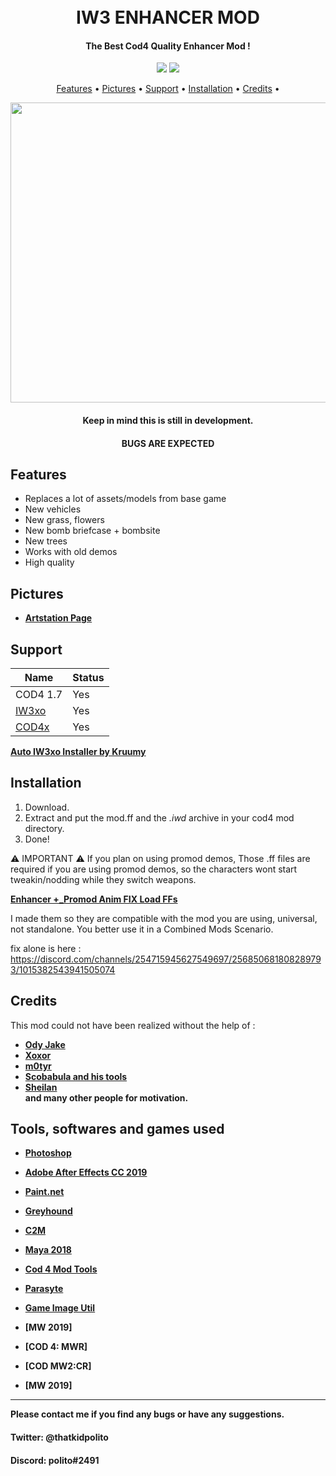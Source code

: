 <h1 align="center">
  <br>
  IW3 ENHANCER MOD
  <br>
</h1>

<h4 align="center">The Best Cod4 Quality Enhancer Mod </a>!</h4>
<div align="center">
  <a href="https://github.com/Polito1/IW3-ENHANCER-MOD/releases""><img src="https://img.shields.io/github/downloads/Polito1/IW3-ENHANCER-MOD/total"></a>
  <a href="https://paypal.me/politoggs"><img src="https://img.shields.io/badge/Donate-Paypal-orange?style=flat-square"></a>
</div>
<p align="center">
  <a href="#features">Features</a> •
  <a href="#pictures">Pictures</a> •
  <a href="#support">Support</a> •
  <a href="#installation">Installation</a> •
  <a href="#credits">Credits</a> •
</p>
<div align="center">
  <a href="https://github.com/Polito1/IW3-ENHANCER-MOD)">
    <img src="strike.png" alt="Preview" width="1280" height="480">
  </a>
</div>
<h4 align="center">Keep in mind this is still in development.</a></h4>
<h4 align="center">BUGS ARE EXPECTED</a></h4>

## Features

* Replaces a lot of assets/models from base game
* New vehicles
* New grass, flowers
* New bomb briefcase + bombsite 
* New trees
* Works with old demos
* High quality

 ## Pictures 
 
  - **[Artstation Page](https://www.artstation.com/artwork/blawbg)**                                 
                  
## Support

| Name | Status |
| --- | --- |
| COD4 1.7 | Yes |
| [IW3xo](https://github.com/xoxor4d/iw3xo-dev) | Yes |
| [COD4x](https://cod4x.ovh/t/releases/24) | Yes |

**[Auto IW3xo Installer by Kruumy](https://github.com/kruumy/iw3xo-one-click-installer)**

## Installation

1. Download.
2. Extract and put the mod.ff and the *.iwd* archive in your cod4 mod directory.
3. Done!

⚠️ IMPORTANT ⚠️
If you plan on using promod demos, Those .ff files are required if you 
are using promod demos, so the characters wont start tweakin/nodding while they switch weapons.

**[Enhancer +_Promod Anim FIX Load FFs](https://github.com/Politohh/IW3-ENHANCER-MOD/releases/download/Releases/ENHANCER_+_AnimFix.zip)**

I made them so they are compatible with the mod you are using, universal, not standalone.
You better use it in a Combined Mods Scenario.

fix alone is here : 
https://discord.com/channels/254715945627549697/256850681808289793/1015382543941505074



## Credits

This mod could not have been realized without the help of :
                  
- **[Ody Jake](https://youtube.com/@rawkhardt)**
- **[Xoxor](https://github.com/xoxor4d)**
- **[m0tyr](https://www.youtube.com/@m0tyr896)**                  
- **[Scobabula and his tools](https://github.com/Scobalula)**
- **[Sheilan](https://github.com/sheilan102)**                  
  **and many other people for motivation.**                  
                  
## Tools, softwares and games used
- **[Photoshop](https://www.adobe.com/fr/products/photoshop.html)**
- **[Adobe After Effects CC 2019](https://www.adobe.com/fr/products/aftereffects.html)**
- **[Paint.net](https://www.getpaint.net/)**                  
- **[Greyhound](https://github.com/Scobalula/Greyhound)**
- **[C2M](https://github.com/sheilan102/C2M)** 
- **[Maya 2018](https://www.autodesk.com/campaigns/maya)**                   
- **[Cod 4 Mod Tools](https://github.com/promod/CoD4-Mod-Tools)**                   
- **[Parasyte](https://mega.nz/folder/t3IjwTya#ejz51YKryd7CujUrl8C92Q/file/VmAATTrL)**                   
- **[Game Image Util](https://github.com/Scobalula/GameImageUtil)**  

- **[MW 2019]**
- **[COD 4: MWR]**
- **[COD MW2:CR]**
- **[MW 2019]**

---

**Please contact me if you find any bugs or have any suggestions.**
#### Twitter: @thatkidpolito
#### Discord: polito#2491

